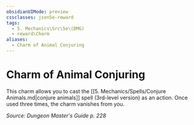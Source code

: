 ```yaml
---
obsidianUIMode: preview
cssclasses: json5e-reward
tags:
  - 5. Mechanics\Src\5e\(DMG)
  - reward\Charm
aliases:
  - Charm of Animal Conjuring
---
```

# Charm of Animal Conjuring

This charm allows you to cast the [[5. Mechanics/Spells/Conjure Animals.md\|conjure animals]] spell (3rd-level version) as an action. Once used three times, the charm vanishes from you.

*Source: Dungeon Master's Guide p. 228*
